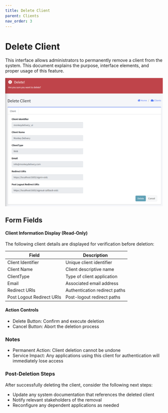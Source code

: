 ```yaml
---
title: Delete Client
parent: Clients
nav_order: 3
---
```


# Delete Client

This interface allows administrators to permanently remove a client from the system. This document explains the purpose, interface elements, and proper usage of this feature.

<img src="../images/AdminClientDelete.png" alt="Delete Client" width="600"/>

## Form Fields

#### Client Information Display (Read-Only)
The following client details are displayed for verification before deletion:

| Field | Description |
|-------|-------------|
| Client Identifier | Unique client identifier |
| Client Name | Client descriptive name |
| ClientType | Type of client application |
| Email | Associated email address |
| Redirect URIs | Authentication redirect paths |
| Post Logout Redirect URIs | Post-logout redirect paths |

#### Action Controls
- Delete Button: Confirm and execute deletion
- Cancel Button: Abort the deletion process

### Notes

- Permanent Action: Client deletion cannot be undone
- Service Impact: Any applications using this client for authentication will immediately lose access

### Post-Deletion Steps

After successfully deleting the client, consider the following next steps:
- Update any system documentation that references the deleted client
- Notify relevant stakeholders of the removal
- Reconfigure any dependent applications as needed
